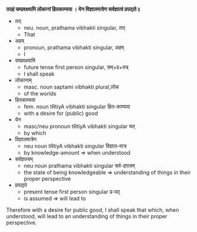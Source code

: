 **तदहं सम्प्रवक्ष्यामि लोकानां हितकाम्यया ।**
**येन विज्ञातमात्रेण सर्वज्ञात्वं प्रपद्यते॥**

- तत्
    - neu. noun, prathama vibhakti singular, तत्
    - That
- अहम्
    - pronoun, prathama vibhakti singular, अहम्
    - I
- सम्प्रवक्ष्यामि
    - future tense first person singular, सम्+प्र+वच्
    - I shall speak
- लोकानाम्
    - masc. noun saptami vibhakti plural,लोक 
    - of the worlds
- हितकाम्यया
    - fem. noun tRtiyA vibhakti singular हित-काम्यया
    - with a desire for (public) good
- येन
    - masc/neu pronoun tRtiyA vibhakti singular यत्
    - by which
- विज्ञातमात्रेण
    - neu noun tRtiyA vibhakti singular विज्ञात-मात्र
    - by knowledge-amount => when understood
- सर्वज्ञात्वम्
    - neu noun prathama vibhakti singular सर्व-ज्ञात्वम्
    - the state of being knowledgeable => understanding of things in their proper perspective
- प्रपद्यते
    - present tense first person singular प्र-पद्
    - is assumed => will lead to

Therefore with a desire for public good, I shall speak that which, when understood, will lead to an understanding of things in their proper perspective.